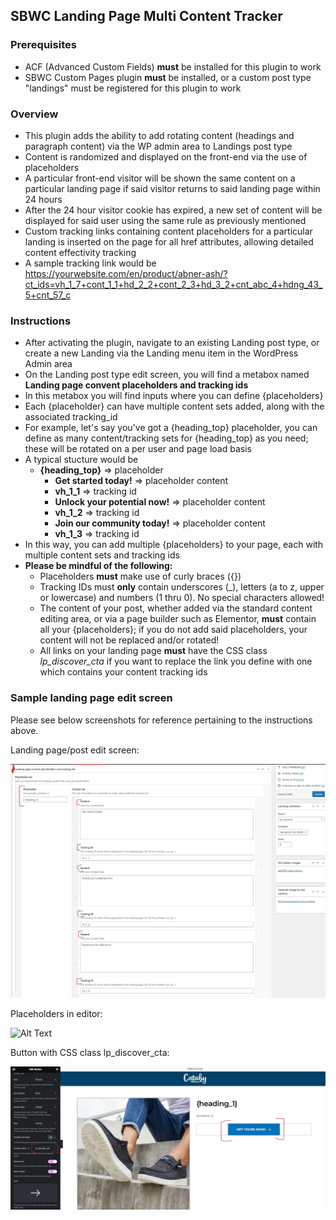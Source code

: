 ## SBWC Landing Page Multi Content Tracker

### Prerequisites
- ACF (Advanced Custom Fields) __must__ be installed for this plugin to work
- SBWC Custom Pages plugin __must__ be installed, or a custom post type "landings" must be registered for this plugin to work

### Overview
- This plugin adds the ability to add rotating content (headings and paragraph content) via the WP admin area to Landings post type
- Content is randomized and displayed on the front-end via the use of placeholders
- A particular front-end visitor will be shown the same content on a particular landing page if said visitor returns to said landing page within 24 hours
- After the 24 hour visitor cookie has expired, a new set of content will be displayed for said user using the same rule as previously mentioned
- Custom tracking links containing content placeholders for a particular landing is inserted on the page for all href attributes, allowing detailed content effectivity tracking
- A sample tracking link would be https://yourwebsite.com/en/product/abner-ash/?ct_ids=vh_1_7+cont_1_1+hd_2_2+cont_2_3+hd_3_2+cnt_abc_4+hdng_43_5+cnt_57_c

### Instructions
- After activating the plugin, navigate to an existing Landing post type, or create a new Landing via the Landing menu item in the WordPress Admin area
- On the Landing post type edit screen, you will find a metabox named __Landing page convent placeholders and tracking ids__
- In this metabox you will find inputs where you can define {placeholders}
- Each {placeholder} can have multiple content sets added, along with the associated tracking_id
- For example, let's say you've got a {heading_top} placeholder, you can define as many content/tracking sets for {heading_top} as you need; these will be rotated on a per user and page load basis
- A typical stucture would be
  - __{heading_top}__ => placeholder
    - __Get started today!__ => placeholder content
    - __vh_1_1__ => tracking id
    - __Unlock your potential now!__ => placeholder content
    - __vh_1_2__ => tracking id
    - __Join our community today!__ => placeholder content
    - __vh_1_3__ => tracking id
- In this way, you can add multiple {placeholders} to your page, each with multiple content sets and tracking ids
- __Please be mindful of the following:__
  - Placeholders __must__ make use of curly braces ({})
  - Tracking IDs must __only__ contain underscores (_), letters (a to z, upper or lowercase) and numbers (1 thru 0). No special characters allowed!
  - The content of your post, whether added via the standard content editing area, or via a page builder such as Elementor, __must__ contain all your {placeholders}; if you do not add said placeholders, your content will not be replaced and/or rotated!
  - All links on your landing page __must__ have the CSS class _lp_discover_cta_ if you want to replace the link you define with one which contains your content tracking ids

### Sample landing page edit screen
Please see below screenshots for reference pertaining to the instructions above.

Landing page/post edit screen:

![Alt Text](assets/landing-page-edit-screen.jpeg)

Placeholders in editor:

![Alt Text](assets/landing-page-placholders-elementor.jpeg)

Button with CSS class lp_discover_cta:

![Alt Text](assets/button_link_class.jpeg)


